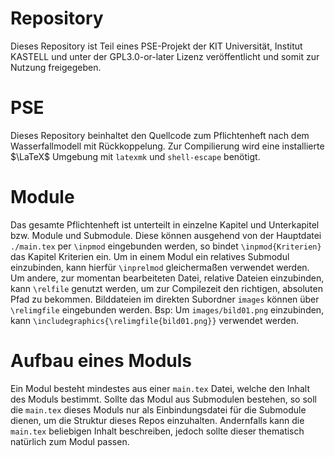 # Repository
Dieses Repository ist Teil eines PSE-Projekt der KIT Universität, Institut KASTELL und unter der GPL3.0-or-later Lizenz veröffentlicht und somit zur Nutzung freigegeben.

# PSE
Dieses Repository beinhaltet den Quellcode zum Pflichtenheft nach dem Wasserfallmodell mit Rückkoppelung.
Zur Compilierung wird eine installierte $\LaTeX$ Umgebung mit `latexmk` und `shell-escape` benötigt.

# Module
Das gesamte Pflichtenheft ist unterteilt in einzelne Kapitel und Unterkapitel bzw. Module und Submodule. Diese können ausgehend von der Hauptdatei `./main.tex` per `\inpmod` eingebunden werden, so bindet `\inpmod{Kriterien}` das Kapitel Kriterien ein. Um in einem Modul ein relatives Submodul einzubinden, kann hierfür `\inprelmod` gleichermaßen verwendet werden.
Um andere, zur momentan bearbeiteten Datei, relative Dateien einzubinden, kann `\relfile` genutzt werden, um zur Compilezeit den richtigen, absoluten Pfad zu bekommen.
Bilddateien im direkten Subordner `images` können über `\relimgfile` eingebunden werden. Bsp: Um `images/bild01.png` einzubinden, kann `\includegraphics{\relimgfile{bild01.png}}` verwendet werden.

# Aufbau eines Moduls
Ein Modul besteht mindestes aus einer `main.tex` Datei, welche den Inhalt des Moduls bestimmt. Sollte das Modul aus Submodulen bestehen, so soll die `main.tex` dieses Moduls nur als Einbindungsdatei für die Submodule dienen, um die Struktur dieses Repos einzuhalten.
Andernfalls kann die `main.tex` beliebigen Inhalt beschreiben, jedoch sollte dieser thematisch natürlich zum Modul passen.